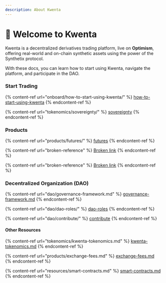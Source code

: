 ```yaml
---
description: About Kwenta
---
```


# 🥂 Welcome to Kwenta

Kwenta is a decentralized derivatives trading platform, live on **Optimism**, offering real-world and on-chain synthetic assets using the power of the Synthetix protocol.

With these docs, you can learn how to start using Kwenta, navigate the platform, and participate in the DAO. &#x20;

### Start Trading

{% content-ref url="onboard/how-to-start-using-kwenta/" %}
[how-to-start-using-kwenta](onboard/how-to-start-using-kwenta/)
{% endcontent-ref %}

{% content-ref url="tokenomics/sovereignty/" %}
[sovereignty](tokenomics/sovereignty/)
{% endcontent-ref %}

### Products

{% content-ref url="products/futures/" %}
[futures](products/futures/)
{% endcontent-ref %}

{% content-ref url="broken-reference" %}
[Broken link](broken-reference)
{% endcontent-ref %}

{% content-ref url="broken-reference" %}
[Broken link](broken-reference)
{% endcontent-ref %}

### Decentralized Organization (DAO)

{% content-ref url="dao/governance-framework.md" %}
[governance-framework.md](dao/governance-framework.md)
{% endcontent-ref %}

{% content-ref url="dao/dao-roles/" %}
[dao-roles](dao/dao-roles/)
{% endcontent-ref %}

{% content-ref url="dao/contribute/" %}
[contribute](dao/contribute/)
{% endcontent-ref %}

#### Other Resources

{% content-ref url="tokenomics/kwenta-tokenomics.md" %}
[kwenta-tokenomics.md](tokenomics/kwenta-tokenomics.md)
{% endcontent-ref %}

{% content-ref url="products/exchange-fees.md" %}
[exchange-fees.md](products/exchange-fees.md)
{% endcontent-ref %}

{% content-ref url="resources/smart-contracts.md" %}
[smart-contracts.md](resources/smart-contracts.md)
{% endcontent-ref %}
